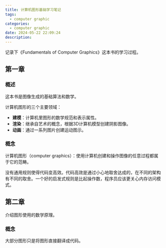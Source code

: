 ```yaml
---
title: 计算机图形基础学习笔记
tags:
  - computer graphic
categories:
  - computer graphic
date: 2024-05-22 22:09:24
description:
---
```


 记录下《Fundamentals of Computer Graphics》这本书的学习过程。

<!-- more -->

## 第一章

### 概述

这本书是图像生成的基础算法和数学。

计算机图形的三个主要领域：

- **建模**：计算机里图形的数学规范和表示属性。
- **渲染**：继承自艺术的概念，根据3D计算机模型创建阴影图像。
- **动画**：通过一系列图片创建运动图示。

### 概念

计算机图形（computer graphics）：使用计算机创建和操作图像的任意过程都属于它的范畴。

没有通用规则使得代码变高效。代码高效是通过小心地取舍达成的，在不同的架构有不同的取舍。一个好的启发式规则是比起操作数，程序员应该更关心内存访问模式。

## 第二章

介绍图形使用的数学原理。

### 概念

大部分图形只是将图形直接翻译成代码。



